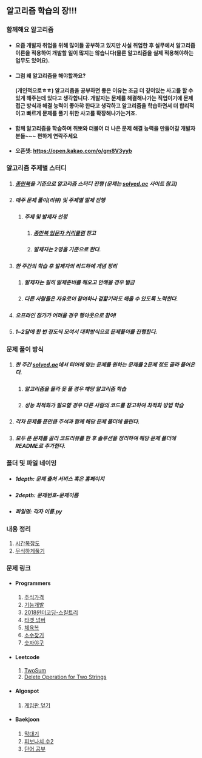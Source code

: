 ## 알고리즘 학습의 장!!!

### 함께해요 알고리즘

- #### 요즘 개발자 취업을 위해 많이들 공부하고 있지만 사실 취업한 후 실무에서 알고리즘 이론을 적용하여 개발할 일이 많지는 않습니다(물론 알고리즘을 실제 적용해야하는 업무도 있어요).

- #### 그럼 왜 알고리즘을 해야할까요?

  #### (개인적으로ㅎㅎ) 알고리즘을 공부하면 좋은 이유는 조금 더 깊이있는 사고를 할 수 있게 해주는데 있다고 생각합니다. 개발자는 문제를 해결해나가는 직업이기에 문제 접근 방식과 해결 능력이 좋아햐 한다고 생각하고 알고리즘을 학습하면서 더 합리적이고 빠르게 문제를 풀기 위한 사고를 확장해나가는거죠.

- #### 함께 알고리즘을 학습하며 취뽀와 더불어 더 나은 문제 해결 능력을  만들어갈 개발자분들~~~ 편하게 연락주세요

- #### 오픈챗: https://open.kakao.com/o/gm8V3yyb



### 알고리즘 주제별 스터디

1. ##### [종만북](https://book.algospot.com/)을 기준으로 알고리즘 스터디 진행 (문제는 [solved.ac](https://solved.ac/questions/?level=6) 사이트 참고)

2. ##### 매주 문제 풀이(리뷰) 및 주제별 발제 진행

   1. ##### 주제 및 발제자 선정

      1. ##### [종만북 입문자 커리큘럼](./img/curriculum.jpeg)  참고

      2. ##### 발제자는 2명을 기준으로 한다.

3. ##### 한 주간의 학습 후 발제자의 리드하에 개념 정리

   1. ##### 발제자는 필히 발제준비를 해오고 안해올 경우 벌금

   2. ##### 다른 사람들은 자유로이 참여하나 겉핥기라도 해올 수 있도록 노력한다.

4. ##### 오프라인 참가가 어려울 경우 행아웃으로 참여!

5. ##### 1~2달에 한 번 정도씩 모여서 대회방식으로 문제풀이를 진행한다.



### 문제 풀이 방식
1. ##### 한 주간 [solved.ac](https://solved.ac/questions/?level=6)에서 티어에 맞는 문제를 원하는 문제를 2문제 정도 골라 풀어온다.

   1. ##### 알고리즘을 몰라 못 풀 경우 해당 알고리즘 학습

   2. ##### 성능 최적화가 필요할 경우 다른 사람의 코드를 참고하여 최적화 방법 학습

2. ##### 각자 문제를 푼만큼 주석과 함께 해당 문제 폴더에 올린다.

3. ##### 모두 푼 문제를 골라 코드리뷰를 한 후 솔루션을 정리하여 해당 문제 폴더에 README로 추가한다.



### 폴더 및 파일 네이밍

- ##### 1depth: 문제 출처 서비스 혹은 홈페이지

- ##### 2depth: 문제번호-문제이름

- ##### 파일명: 각자 이름.py



### 내용 정리

1. [시간복잡도](https://github.com/jucie15/algo_study/tree/master/theory/01-TimeComplexity)
2. [무식하게풀기](https://github.com/jucie15/algo_study/tree/master/theory/02-BruteForce)



### 문제 링크

- #### Programmers

  1. [주식가격](https://programmers.co.kr/learn/courses/30/lessons/42584?language=python3)
  2. [기능개발](https://programmers.co.kr/learn/courses/30/lessons/42586)
  3. [2018윈터코딩-스킬트리](https://programmers.co.kr/learn/courses/30/lessons/49993)
  4. [타겟 넘버](https://programmers.co.kr/learn/courses/30/lessons/43165)
  5. [체육복](https://programmers.co.kr/learn/courses/30/lessons/42862)
  6. [소수찾기](https://programmers.co.kr/learn/courses/30/lessons/42839)
  7. [숫자야구](https://programmers.co.kr/learn/courses/30/lessons/42841)

- #### Leetcode

  1. [TwoSum](https://leetcode.com/problems/two-sum/)
  2. [Delete Operation for Two Strings](https://leetcode.com/problems/delete-operation-for-two-strings/)

- #### Algospot
  1. [게임판 덮기](https://algospot.com/judge/problem/read/BOARDCOVER)


- #### Baekjoon
  1. [막대기](https://www.acmicpc.net/problem/1094)
  2. [피보나치 수2](https://www.acmicpc.net/problem/2748)
  3. [단어 공부](https://www.acmicpc.net/problem/1157)